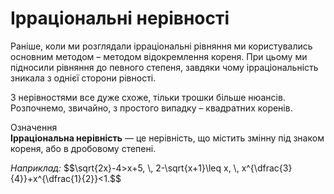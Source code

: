 # Ірраціональні нерівності

Раніше, коли ми розглядали ірраціональні рівняння ми користувались основним методом – методом відокремлення кореня. При цьому ми підносили рівняння до певного степеня, завдяки чому ірраціональність зникала з однієї сторони рівності.

З нерівностями все дуже схоже, тільки трошки більше нюансів. Розпочнемо, звичайно, з простого випадку – квадратних коренів.

<div class="space">
<div class="eoz-wrap">
<span class="eoz">Означення</span>
<div class="eoz-text">
<b>Ірраціональна нерівність</b> — це нерівність, що містить змінну під знаком кореня, або в дробовому степені.
</div>
</div>
</div>

<p><i>Наприклад:</i> $$\sqrt{2x}-4>x+5, \, 2-\sqrt{x+1}\leq x, \, x^{\dfrac{3}{4}}+x^{\dfrac{1}{2}}<1.$$</p>